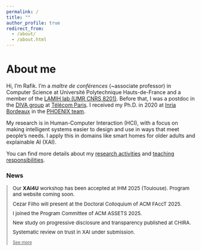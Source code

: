 ```yaml
---
permalink: /
title: ""
author_profile: true
redirect_from:
  - /about/
  - /about.html
---
```


About me
======

Hi, I’m Rafik. I’m a *maître de conférences* (~associate professor) in Computer Science at Université Polytechnique Hauts-de-France and a member of the [LAMIH lab (UMR CNRS 8201)](https://www.uphf.fr/lamih). Before that, I was a postdoc in the [DIVA group](https://diva.telecom-paristech.fr/) at [Télécom Paris](https://www.telecom-paris.fr/). I received my Ph.D. in 2020 at [Inria Bordeaux](https://www.inria.fr/fr/centre-inria-universite-bordeaux) in the [PHOENIX team](http://phoenix.inria.fr/).

My research is in Human-Computer Interaction (HCI), with a focus on making intelligent systems easier to design and use in ways that meet people’s needs. I apply this in domains like smart homes for older adults and explainable AI (XAI).

You can find more details about my [research activities](/research/) and [teaching responsibilities](/teaching/).

### News

<div id="news-box" style="margin-top: 1em; border-left: 4px solid #ccc; padding-left: 1em; font-size: 0.95em;">
  <ul id="news-list" style="list-style: none; padding-left: 0; margin: 0;">
    <li style="margin-bottom: 0.7em;">Our <strong>XAI4U</strong> workshop has been accepted at IHM 2025 (Toulouse). Program and website coming soon.</li>
    <li style="margin-bottom: 0.7em;">Cezar Filho will present at the Doctoral Colloquium of ACM FAccT 2025.</li>
    <li class="news-hidden" style="margin-bottom: 0.7em;">I joined the Program Committee of ACM ASSETS 2025.</li>
    <li class="news-hidden" style="margin-bottom: 0.7em;">New study on progressive disclosure and transparency published at CHIRA.</li>
    <li class="news-hidden" style="margin-bottom: 0.7em;">Systematic review on trust in XAI under submission.</li>
  </ul>
  <a id="toggle-news" style="cursor: pointer; font-size: 0.85em; display: inline-block; margin-top: 0.3em; color: #555; text-decoration: underline;">See more</a>
</div>

<script>
  document.addEventListener('DOMContentLoaded', function () {
    const toggleBtn = document.getElementById('toggle-news');
    const hiddenItems = document.querySelectorAll('.news-hidden');
    let expanded = false;

    const updateView = () => {
      hiddenItems.forEach((item) => {
        item.style.display = expanded ? 'list-item' : 'none';
      });
      toggleBtn.textContent = expanded ? 'See less' : 'See more';
    };

    toggleBtn.addEventListener('click', () => {
      expanded = !expanded;
      updateView();
    });

    updateView(); // Init
  });
</script>













